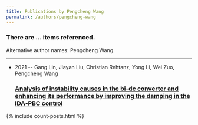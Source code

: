 ```yaml
---
title: Publications by Pengcheng Wang
permalink: /authors/pengcheng-wang
---
```


<h3 id="number-posts">There are ... items referenced.</h3>
<p id='info-authors'>Alternative author names: Pengcheng Wang.</p>
<hr />
<ul class="post-list">
<li><span class='post-meta'>2021 -- Gang Lin, Jiayan Liu, Christian Rehtanz, Yong Li, Wei Zuo, Pengcheng Wang</span><h3><a class='post-link' href="{{ site.baseurl }}/analysis-of-instability-causes-in-the-bi-dc-converter-and-enhancing-its-performance-by-improving-the-damping-in-the-ida-pbc-control">Analysis of instability causes in the bi‐dc converter and enhancing its performance by improving the damping in the IDA‐PBC control</a></h3></li>

</ul>
{% include count-posts.html %}

